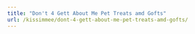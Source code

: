 ```yaml
---
title: "Don't 4 Gett About Me Pet Treats amd Gofts"
url: /kissimmee/dont-4-gett-about-me-pet-treats-amd-gofts/
---
```

